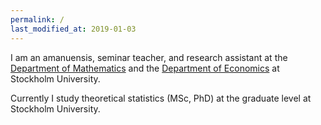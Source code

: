 ```yaml
---
permalink: /
last_modified_at: 2019-01-03
---
```


I am an amanuensis, seminar teacher, and research assistant at the [Department of Mathematics](https://www.math.su.se/english/) and the [Department of Economics](https://www.ne.su.se/english/) at Stockholm University. 

Currently I study theoretical statistics (MSc, PhD) at the graduate level at Stockholm University. 

